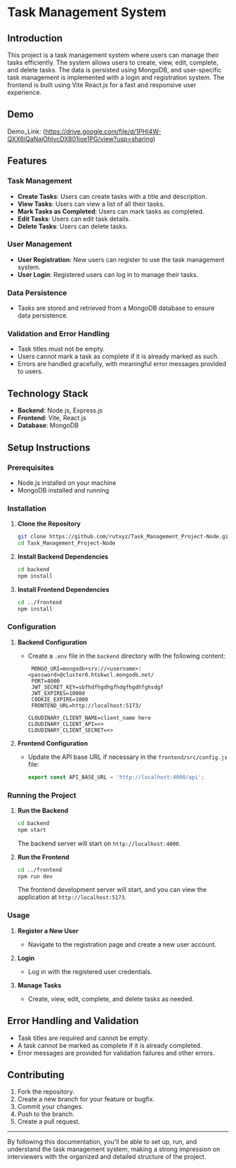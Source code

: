 # Task Management System

## Introduction
This project is a task management system where users can manage their tasks efficiently. The system allows users to create, view, edit, complete, and delete tasks. The data is persisted using MongoDB, and user-specific task management is implemented with a login and registration system. The frontend is built using Vite React.js for a fast and responsive user experience.


## Demo

Demo_Link: (https://drive.google.com/file/d/1PHI4W-QXX6iQaNajOhIvcDX801joe1PG/view?usp=sharing)

## Features

### Task Management
- **Create Tasks**: Users can create tasks with a title and description.
- **View Tasks**: Users can view a list of all their tasks.
- **Mark Tasks as Completed**: Users can mark tasks as completed.
- **Edit Tasks**: Users can edit task details.
- **Delete Tasks**: Users can delete tasks.

### User Management
- **User Registration**: New users can register to use the task management system.
- **User Login**: Registered users can log in to manage their tasks.

### Data Persistence
- Tasks are stored and retrieved from a MongoDB database to ensure data persistence.

### Validation and Error Handling
- Task titles must not be empty.
- Users cannot mark a task as complete if it is already marked as such.
- Errors are handled gracefully, with meaningful error messages provided to users.

## Technology Stack
- **Backend**: Node.js, Express.js
- **Frontend**: Vite, React.js
- **Database**: MongoDB

## Setup Instructions

### Prerequisites
- Node.js installed on your machine
- MongoDB installed and running

### Installation

1. **Clone the Repository**
    ```sh
   git clone https://github.com/rutxyz/Task_Management_Project-Node.git
   cd Task_Management_Project-Node

    ```

2. **Install Backend Dependencies**
    ```sh
    cd backend
    npm install
    ```

3. **Install Frontend Dependencies**
    ```sh
    cd ../frontend
    npm install
    ```

### Configuration

1. **Backend Configuration**
    - Create a `.env` file in the `backend` directory with the following content:
      ```env
       MONGO_URI=mongodb+srv://<username>:<password>@cluster0.htokwcl.mongodb.net/
       PORT=4000
       JWT_SECRET_KEY=sbfhdfhgdhgfhdgfhgdhfghsdgf
       JWT_EXPIRES=1000d
       COOKIE_EXPIRE=1000
       FRONTEND_URL=http://localhost:5173/

      CLOUDINARY_CLIENT_NAME=client_name here
      CLOUDINARY_CLIENT_API=<>
      CLOUDINARY_CLIENT_SECRET=<>

      ```

2. **Frontend Configuration**
    - Update the API base URL if necessary in the `frontend/src/config.js` file:
      ```js
      export const API_BASE_URL = 'http://localhost:4000/api';
      ```

### Running the Project

1. **Run the Backend**
    ```sh
    cd backend
    npm start
    ```

    The backend server will start on `http://localhost:4000`.

2. **Run the Frontend**
    ```sh
    cd ../frontend
    npm run dev
    ```

    The frontend development server will start, and you can view the application at `http://localhost:5173`.

### Usage

1. **Register a New User**
    - Navigate to the registration page and create a new user account.

2. **Login**
    - Log in with the registered user credentials.

3. **Manage Tasks**
    - Create, view, edit, complete, and delete tasks as needed.

## Error Handling and Validation

- Task titles are required and cannot be empty.
- A task cannot be marked as complete if it is already completed.
- Error messages are provided for validation failures and other errors.


## Contributing

1. Fork the repository.
2. Create a new branch for your feature or bugfix.
3. Commit your changes.
4. Push to the branch.
5. Create a pull request.

---

By following this documentation, you'll be able to set up, run, and understand the task management system, making a strong impression on interviewers with the organized and detailed structure of the project.
